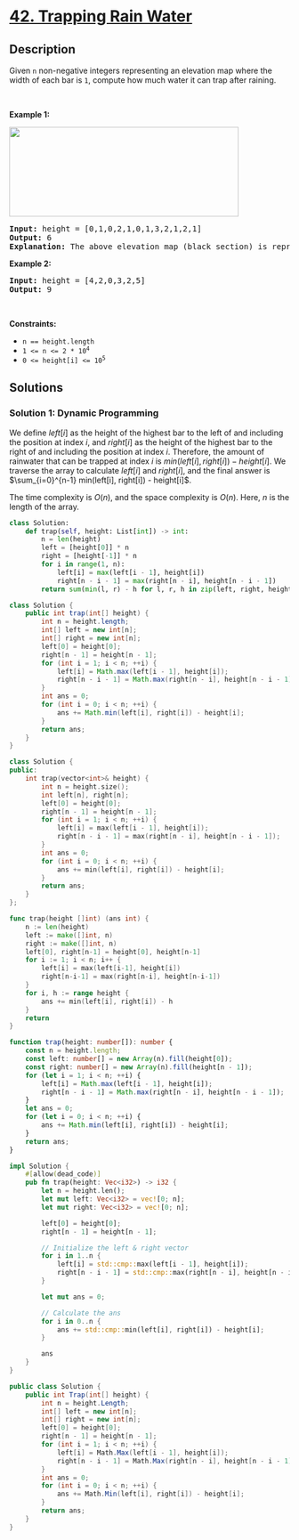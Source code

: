 # [42. Trapping Rain Water](https://leetcode.com/problems/trapping-rain-water)


## Description

<p>Given <code>n</code> non-negative integers representing an elevation map where the width of each bar is <code>1</code>, compute how much water it can trap after raining.</p>

<p>&nbsp;</p>
<p><strong class="example">Example 1:</strong></p>
<img src="https://spcdn.pages.dev/leetcode/problems/0042.Trapping%20Rain%20Water/images/rainwatertrap.png" style="width: 412px; height: 161px;" />
<pre>
<strong>Input:</strong> height = [0,1,0,2,1,0,1,3,2,1,2,1]
<strong>Output:</strong> 6
<strong>Explanation:</strong> The above elevation map (black section) is represented by array [0,1,0,2,1,0,1,3,2,1,2,1]. In this case, 6 units of rain water (blue section) are being trapped.
</pre>

<p><strong class="example">Example 2:</strong></p>

<pre>
<strong>Input:</strong> height = [4,2,0,3,2,5]
<strong>Output:</strong> 9
</pre>

<p>&nbsp;</p>
<p><strong>Constraints:</strong></p>

<ul>
	<li><code>n == height.length</code></li>
	<li><code>1 &lt;= n &lt;= 2 * 10<sup>4</sup></code></li>
	<li><code>0 &lt;= height[i] &lt;= 10<sup>5</sup></code></li>
</ul>

## Solutions

### Solution 1: Dynamic Programming

We define $left[i]$ as the height of the highest bar to the left of and including the position at index $i$, and $right[i]$ as the height of the highest bar to the right of and including the position at index $i$. Therefore, the amount of rainwater that can be trapped at index $i$ is $min(left[i], right[i]) - height[i]$. We traverse the array to calculate $left[i]$ and $right[i]$, and the final answer is $\sum_{i=0}^{n-1} min(left[i], right[i]) - height[i]$.

The time complexity is $O(n)$, and the space complexity is $O(n)$. Here, $n$ is the length of the array.

<!-- tabs:start -->

```python
class Solution:
    def trap(self, height: List[int]) -> int:
        n = len(height)
        left = [height[0]] * n
        right = [height[-1]] * n
        for i in range(1, n):
            left[i] = max(left[i - 1], height[i])
            right[n - i - 1] = max(right[n - i], height[n - i - 1])
        return sum(min(l, r) - h for l, r, h in zip(left, right, height))
```

```java
class Solution {
    public int trap(int[] height) {
        int n = height.length;
        int[] left = new int[n];
        int[] right = new int[n];
        left[0] = height[0];
        right[n - 1] = height[n - 1];
        for (int i = 1; i < n; ++i) {
            left[i] = Math.max(left[i - 1], height[i]);
            right[n - i - 1] = Math.max(right[n - i], height[n - i - 1]);
        }
        int ans = 0;
        for (int i = 0; i < n; ++i) {
            ans += Math.min(left[i], right[i]) - height[i];
        }
        return ans;
    }
}
```

```cpp
class Solution {
public:
    int trap(vector<int>& height) {
        int n = height.size();
        int left[n], right[n];
        left[0] = height[0];
        right[n - 1] = height[n - 1];
        for (int i = 1; i < n; ++i) {
            left[i] = max(left[i - 1], height[i]);
            right[n - i - 1] = max(right[n - i], height[n - i - 1]);
        }
        int ans = 0;
        for (int i = 0; i < n; ++i) {
            ans += min(left[i], right[i]) - height[i];
        }
        return ans;
    }
};
```

```go
func trap(height []int) (ans int) {
	n := len(height)
	left := make([]int, n)
	right := make([]int, n)
	left[0], right[n-1] = height[0], height[n-1]
	for i := 1; i < n; i++ {
		left[i] = max(left[i-1], height[i])
		right[n-i-1] = max(right[n-i], height[n-i-1])
	}
	for i, h := range height {
		ans += min(left[i], right[i]) - h
	}
	return
}
```

```ts
function trap(height: number[]): number {
    const n = height.length;
    const left: number[] = new Array(n).fill(height[0]);
    const right: number[] = new Array(n).fill(height[n - 1]);
    for (let i = 1; i < n; ++i) {
        left[i] = Math.max(left[i - 1], height[i]);
        right[n - i - 1] = Math.max(right[n - i], height[n - i - 1]);
    }
    let ans = 0;
    for (let i = 0; i < n; ++i) {
        ans += Math.min(left[i], right[i]) - height[i];
    }
    return ans;
}
```

```rust
impl Solution {
    #[allow(dead_code)]
    pub fn trap(height: Vec<i32>) -> i32 {
        let n = height.len();
        let mut left: Vec<i32> = vec![0; n];
        let mut right: Vec<i32> = vec![0; n];

        left[0] = height[0];
        right[n - 1] = height[n - 1];

        // Initialize the left & right vector
        for i in 1..n {
            left[i] = std::cmp::max(left[i - 1], height[i]);
            right[n - i - 1] = std::cmp::max(right[n - i], height[n - i - 1]);
        }

        let mut ans = 0;

        // Calculate the ans
        for i in 0..n {
            ans += std::cmp::min(left[i], right[i]) - height[i];
        }

        ans
    }
}
```

```cs
public class Solution {
    public int Trap(int[] height) {
        int n = height.Length;
        int[] left = new int[n];
        int[] right = new int[n];
        left[0] = height[0];
        right[n - 1] = height[n - 1];
        for (int i = 1; i < n; ++i) {
            left[i] = Math.Max(left[i - 1], height[i]);
            right[n - i - 1] = Math.Max(right[n - i], height[n - i - 1]);
        }
        int ans = 0;
        for (int i = 0; i < n; ++i) {
            ans += Math.Min(left[i], right[i]) - height[i];
        }
        return ans;
    }
}
```

<!-- tabs:end -->

<!-- end -->
